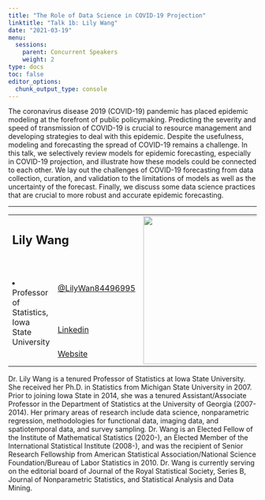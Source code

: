 ```yaml
---
title: "The Role of Data Science in COVID-19 Projection"
linktitle: "Talk 1b: Lily Wang"
date: "2021-03-19"
menu:
  sessions:
    parent: Concurrent Speakers
    weight: 2
type: docs
toc: false
editor_options:
  chunk_output_type: console
---
```



The coronavirus disease 2019 (COVID-19) pandemic has placed epidemic modeling at the forefront of public policymaking. Predicting the severity and speed of transmission of COVID-19 is crucial to resource management and developing strategies to deal with this epidemic. Despite the usefulness, modeling and forecasting the spread of COVID-19 remains a challenge. In this talk, we selectively review models for epidemic forecasting, especially in COVID-19 projection, and illustrate how these models could be connected to each other. We lay out the challenges of COVID-19 forecasting from data collection, curation, and validation to the limitations of models as well as the uncertainty of the forecast. Finally, we discuss some data science practices that are crucial to more robust and accurate epidemic forecasting.

<hr style="width: 100%; text-align: center; margin-left: 0;" />


<TABLE class="bio-table">
<TR>
<TD COLSPAN="2"><h2>Lily Wang</h2></TD>
<TD ROWSPAN="4"><img style="float: left;" src="/img/lily-wang.jpg" width="300" /></TD>
</TR>
<TR>
<TD ROWSPAN="3"><li>Professor of Statistics, Iowa State University</li></TD>

<TD><i class="fab fa-twitter"></i> <a href="https://twitter.com/LilyWan84496995" target="_blank" rel="noopener"> @LilyWan84496995</a>
</TD>
</TR>
<TR>
<TD><i class="fab fa-linkedin"></i> <a href="https://www.linkedin.com/in/lily-wang-93a29045/" target="_blank" rel="noopener">Linkedin</a>
</TD>
</TR>
<TR>
<TD><i class="fa fa-link"></i> <a href="https://faculty.sites.iastate.edu/lilywang/" target="_blank" rel="noopener">Website</a>
</TD>
</TR>
</TABLE>

Dr. Lily Wang is a tenured Professor of Statistics at Iowa State University. She received her Ph.D. in Statistics from Michigan State University in 2007. Prior to joining Iowa State in 2014, she was a tenured Assistant/Associate Professor in the Department of Statistics at the University of Georgia (2007-2014). Her primary areas of research include data science, nonparametric regression, methodologies for functional data, imaging data, and spatiotemporal data, and survey sampling. Dr. Wang is an Elected Fellow of the Institute of Mathematical Statistics (2020-), an Elected Member of the International Statistical Institute (2008-), and was the recipient of Senior Research Fellowship from American Statistical Association/National Science Foundation/Bureau of Labor Statistics in 2010. Dr. Wang is currently serving on the editorial board of Journal of the Royal Statistical Society, Series B, Journal of Nonparametric Statistics, and Statistical Analysis and Data Mining.